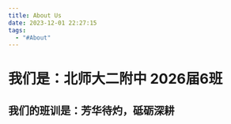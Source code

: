 ```yaml
---
title: About Us
date: 2023-12-01 22:27:15
tags:
  - "#About"
---
```

# 我们是：北师大二附中 2026届6班

## 我们的班训是：芳华待灼，砥砺深耕
